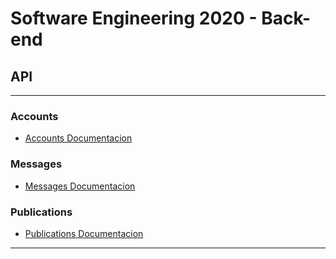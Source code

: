 # Software Engineering 2020 - Back-end

## API

---

### Accounts

- [Accounts Documentacion](doc/API/Accounts.md)

### Messages

- [Messages Documentacion](doc/API/Messages.md)

### Publications

- [Publications Documentacion](doc/API/Publications.md)

---

